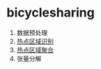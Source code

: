 # bicyclesharing

1. 数据预处理
2. [热点区域识别](https://github.com/incoincoin/bicyclesharing/blob/main/%E5%85%B1%E4%BA%AB%E5%8D%95%E8%BD%A6%E7%83%AD%E7%82%B9%E5%8C%BA%E5%9F%9F%E8%AF%86%E5%88%AB.ipynb)
3. [热点区域聚合](https://github.com/incoincoin/bicyclesharing/blob/main/%E5%8D%95%E8%BD%A6%E5%81%9C%E6%94%BE%E7%83%AD%E7%82%B9%E5%8C%BA%E5%9F%9F%E8%81%9A%E5%90%88.ipynb)
4. 张量分解